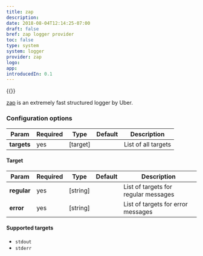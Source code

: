 ```yaml
---
title: zap
description:
date: 2018-08-04T12:14:25-07:00
draft: false
bref: zap logger provider
toc: false
type: system
system: logger
provider: zap
logo:
app:
introducedIn: 0.1
---
```

{{<provider>}}

[zap](https://github.com/uber-go/zap) is an extremely fast structured logger by Uber.

### Configuration options

| Param | Required | Type | Default | Description |
|-------|----------|------|---------|-------------|
| **targets** | yes | [target] || List of all targets |

#### Target

| Param | Required | Type | Default | Description |
|-------|----------|------|---------|-------------|
| **regular** | yes | [string]|| List of targets for regular messages |
| **error** | yes | [string]|| List of targets for error messages |

#### Supported targets

* `stdout`
* `stderr`
